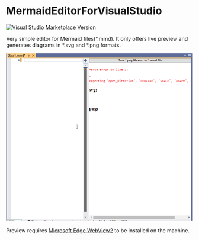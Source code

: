 # MermaidEditorForVisualStudio

[![Visual Studio Marketplace Version](https://img.shields.io/visual-studio-marketplace/v/NeVeS.MermaidEditorForVisualStudio?color=%230429FF&label=Mermaid%20editor)](https://marketplace.visualstudio.com/items?itemName=NeVeS.MermaidEditorForVisualStudio)

Very simple editor for Mermaid files(*.mmd). It only offers live preview and generates diagrams in *.svg and *.png formats.

![NTypewriter LivePreview](Documentation/MermaidEditorForVisualStudio.sampleusecase.gif)

Preview requires [Microsoft Edge WebView2](https://developer.microsoft.com/en-us/microsoft-edge/webview2/) to be installed on the machine.
